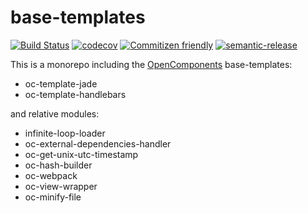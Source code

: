 base-templates
==============

[![Build Status](https://travis-ci.org/opencomponents/base-templates.svg?branch=master)](https://travis-ci.org/opencomponents/base-templates)
[![codecov](https://codecov.io/gh/opencomponents/base-templates/branch/master/graph/badge.svg)](https://codecov.io/gh/opencomponents/base-templates)
[![Commitizen friendly](https://img.shields.io/badge/commitizen-friendly-brightgreen.svg)](http://commitizen.github.io/cz-cli/)
[![semantic-release](https://img.shields.io/badge/%20%20%F0%9F%93%A6%F0%9F%9A%80-semantic--release-e10079.svg)](https://github.com/atlassian/lerna-semantic-release)


This is a monorepo including the [OpenComponents](https://github.com/opentable/oc) base-templates:

- oc-template-jade
- oc-template-handlebars

and relative modules:

- infinite-loop-loader
- oc-external-dependencies-handler
- oc-get-unix-utc-timestamp
- oc-hash-builder
- oc-webpack
- oc-view-wrapper
- oc-minify-file
